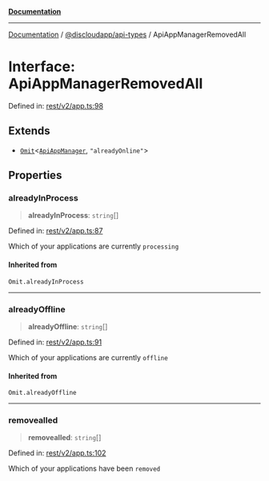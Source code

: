 [**Documentation**](../../../README.md)

***

[Documentation](../../../packages.md) / [@discloudapp/api-types](../README.md) / ApiAppManagerRemovedAll

# Interface: ApiAppManagerRemovedAll

Defined in: [rest/v2/app.ts:98](https://github.com/discloud/discloud.app/blob/5b4e3fe9c701f0b4f5ffa4246f463403d1e47fa1/packages/api-types/rest/v2/app.ts#L98)

## Extends

- [`Omit`](https://www.typescriptlang.org/docs/handbook/utility-types.html#omittype-keys)\<[`ApiAppManager`](ApiAppManager.md), `"alreadyOnline"`\>

## Properties

### alreadyInProcess

> **alreadyInProcess**: `string`[]

Defined in: [rest/v2/app.ts:87](https://github.com/discloud/discloud.app/blob/5b4e3fe9c701f0b4f5ffa4246f463403d1e47fa1/packages/api-types/rest/v2/app.ts#L87)

Which of your applications are currently `processing`

#### Inherited from

`Omit.alreadyInProcess`

***

### alreadyOffline

> **alreadyOffline**: `string`[]

Defined in: [rest/v2/app.ts:91](https://github.com/discloud/discloud.app/blob/5b4e3fe9c701f0b4f5ffa4246f463403d1e47fa1/packages/api-types/rest/v2/app.ts#L91)

Which of your applications are currently `offline`

#### Inherited from

`Omit.alreadyOffline`

***

### removealled

> **removealled**: `string`[]

Defined in: [rest/v2/app.ts:102](https://github.com/discloud/discloud.app/blob/5b4e3fe9c701f0b4f5ffa4246f463403d1e47fa1/packages/api-types/rest/v2/app.ts#L102)

Which of your applications have been `removed`
